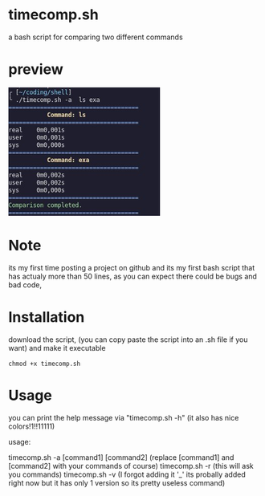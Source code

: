 # timecomp.sh

a bash script for comparing two different commands

# preview
![preview](https://github.com/LeVeryEpicUsername/timecomp.sh/blob/main/preview.jpg)

# Note

its my first time posting a project on github and its my first bash script that has actualy more than 50 lines, as you can expect there could be bugs and bad code,

# Installation

download the script, (you can copy paste the script into an .sh file if you want) and make it executable

```console
chmod +x timecomp.sh
```

# Usage

you can print the help message via "timecomp.sh -h" (it also has nice colors!1!!11111)

usage:

timecomp.sh -a [command1] [command2] (replace [command1] and [command2] with your commands of course)
timecomp.sh -r (this will ask you commands)
timecomp.sh -v (I forgot adding it '_' its probally added right now but it has only 1 version so its pretty useless command)
